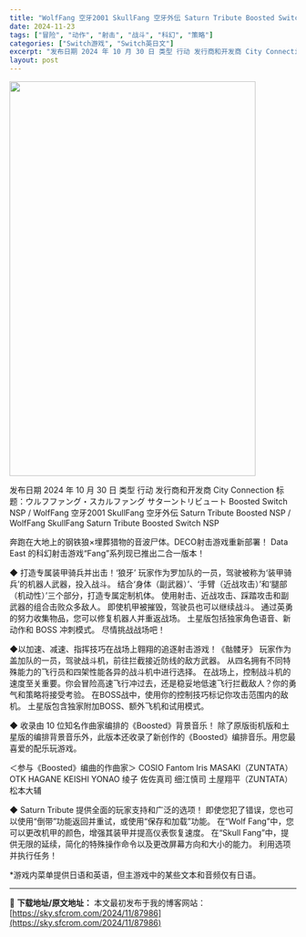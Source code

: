 ```yaml
---
title: "WolfFang 空牙2001 SkullFang 空牙外伝 Saturn Tribute Boosted Switch NSP (v1.0.0)英日文"
date: 2024-11-23
tags: ["冒险", "动作", "射击", "战斗", "科幻", "策略"]
categories: ["Switch游戏", "Switch英日文"]
excerpt: "发布日期 2024 年 10 月 30 日 类型 行动 发行商和开发商 City Connection 标题：ウルフファング・スカルファング サターントリビュート Boosted Switch NSP / WolfFang 空牙2001 SkullFang 空牙外伝 Saturn Tribute B&hellip;"
layout: post
---
```


<img class="aligncenter size-full wp-image-87987" src="https://sky.sfcrom.com/wp-content/uploads/2024/11/2024112309372340.webp" alt="" width="432" height="692" />

发布日期 2024 年 10 月 30 日
类型 行动
发行商和开发商 City Connection
标题：ウルフファング・スカルファング サターントリビュート Boosted Switch NSP / WolfFang 空牙2001 SkullFang 空牙外伝 Saturn Tribute Boosted NSP / WolfFang SkullFang Saturn Tribute Boosted Switch NSP

奔跑在大地上的钢铁狼×埋葬猎物的音波尸体。DECO射击游戏重新部署！
Data East 的科幻射击游戏“Fang”系列现已推出二合一版本！

◆ 打造专属装甲骑兵并出击！‘狼牙’
玩家作为罗加队的一员，驾驶被称为‘装甲骑兵’的机器人武器，投入战斗。
结合‘身体（副武器）’、‘手臂（近战攻击）’和‘腿部（机动性）’三个部分，打造专属定制机体。
使用射击、近战攻击、踩踏攻击和副武器的组合击败众多敌人。
即使机甲被摧毁，驾驶员也可以继续战斗。 通过英勇的努力收集物品，您可以修复机器人并重返战场。
土星版包括独家角色语音、新动作和 BOSS 冲刺模式。 尽情挑战战场吧！

◆以加速、减速、指挥技巧在战场上翱翔的追逐射击游戏！《骷髅牙》
玩家作为盖加队的一员，驾驶战斗机，前往拦截接近防线的敌方武器。
从四名拥有不同特殊能力的飞行员和四架性能各异的战斗机中进行选择。
在战场上，控制战斗机的速度至关重要。你会冒险高速飞行冲过去，还是稳妥地低速飞行拦截敌人？你的勇气和策略将接受考验。
在BOSS战中，使用你的控制技巧标记你攻击范围内的敌机。
土星版包含独家附加BOSS、额外飞机和试用模式。

◆ 收录由 10 位知名作曲家编排的《Boosted》背景音乐！
除了原版街机版和土星版的编排背景音乐外，此版本还收录了新创作的《Boosted》编排音乐。用您最喜爱的配乐玩游戏。

＜参与《Boosted》编曲的作曲家＞
COSIO
Fantom Iris
MASAKI（ZUNTATA）
OTK
HAGANE
KEISHI YONAO
绫子
佐佐真司 细江慎司
土屋翔平（ZUNTATA）
松本大辅

◆ Saturn Tribute 提供全面的玩家支持和广泛的选项！
即使您犯了错误，您也可以使用“倒带”功能返回并重试，或使用“保存和加载”功能。
在“Wolf Fang”中，您可以更改机甲的颜色，增强其装甲并提高仪表恢复速度。
在“Skull Fang”中，提供无限的延续，简化的特殊操作命令以及更改屏幕方向和大小的能力。
利用选项并执行任务！

*游戏内菜单提供日语和英语，但主游戏中的某些文本和音频仅有日语。

---
📖 **下载地址/原文地址：** 本文最初发布于我的博客网站：[https://sky.sfcrom.com/2024/11/87986](https://sky.sfcrom.com/2024/11/87986)
